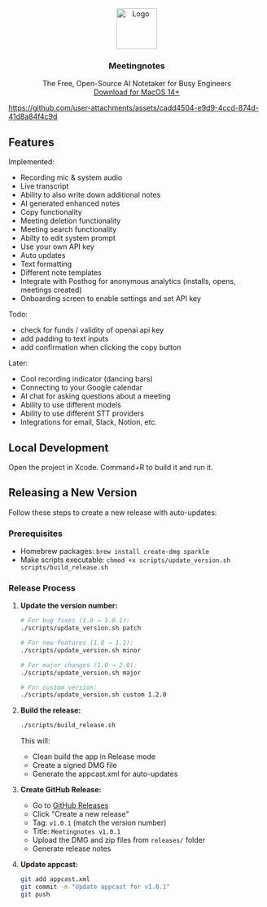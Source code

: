 <div align="center">
  <!-- REMOVE THIS IF YOU DON'T HAVE A LOGO -->
    <img src="https://github.com/user-attachments/assets/de32601b-4b15-4cfd-b839-71b135d33f61" alt="Logo" width="80" height="80">

<h3 align="center">Meetingnotes</h3>

  <p align="center">
    The Free, Open-Source AI Notetaker for Busy Engineers
    <br />
     <a href="https://github.com/owengretzinger/meetingnotes/releases/latest/download/Meetingnotes.dmg">Download for MacOS 14+</a>
  </p>
</div>

<!-- REMOVE THIS IF YOU DON'T HAVE A DEMO -->
<!-- TIP: You can alternatively directly upload a video up to 100MB by dropping it in while editing the README on GitHub. This displays a video player directly on GitHub instead of making it so that you have to click an image/link -->
https://github.com/user-attachments/assets/cadd4504-e9d9-4ccd-874d-41d8a84f4c9d

<!--
## Table of Contents

<details>
  <summary>Table of Contents</summary>
  <ol>
    <li>
      <a href="#about-the-project">About The Project</a>
      <ul>
        <li><a href="#key-features">Key Features</a></li>
      </ul>
    </li>
    <li><a href="#architecture">Architecture</a></li>
    <li>
      <a href="#getting-started">Getting Started</a>
      <ul>
        <li><a href="#prerequisites">Prerequisites</a></li>
        <li><a href="#installation">Installation</a></li>
      </ul>
    </li>
    <li><a href="#acknowledgments">Acknowledgments</a></li>
  </ol>
</details>

## About The Project

Brief description of the project.

### Key Features

- **Feature 1:** ...
- **Feature 2:** ...
- ...

## Architecture

![Architecture Diagram](https://github.com/user-attachments/assets/75adc7aa-7719-4c4f-a9bb-3ba847e12e9f)

(Insert the different technologies used in the project here — could split this into frontend, backend, etc)

(Don't explain what well-known technologies like React are)

## Getting Started

### Prerequisites

- Requirement 1
- Requirement 2
  ```sh
  installation command (if applicable)
  ```

### Installation

Instructions for cloning the repo, installing packages, configuring environment variables, etc:

1. Step 1
   ```sh
   command
   ```
2. Step 2
   ```sh
   command
   ```
3. ...

## Acknowledgments

- This README was created using [gitreadme.dev](https://gitreadme.dev) — an AI tool that looks at your entire codebase to instantly generate high-quality README files.
- (Only include unique things that you are sure should be specifically acknowledged. Don't include libraries or tools like React, Next.js, etc. Don't include services like Vercel, OpenAI, Google Cloud, JetBrains, etc. Stay on the safe side since more can be added later. Do not hallucinate.)

-->

## Features

Implemented:

- Recording mic & system audio
- Live transcript
- Ability to also write down additional notes
- AI generated enhanced notes
- Copy functionality
- Meeting deletion functionality
- Meeting search functionality
- Abilty to edit system prompt
- Use your own API key
- Auto updates
- Text formatting
- Different note templates
- Integrate with Posthog for anonymous analytics (installs, opens, meetings created)
- Onboarding screen to enable settings and set API key

Todo:

- check for funds / validity of openai api key
- add padding to text inputs
- add confirmation when clicking the copy button

Later:

- Cool recording indicator (dancing bars)
- Connecting to your Google calendar
- AI chat for asking questions about a meeting
- Ability to use different models
- Ability to use different STT providers
- Integrations for email, Slack, Notion, etc.

## Local Development

Open the project in Xcode. Command+R to build it and run it.

## Releasing a New Version

Follow these steps to create a new release with auto-updates:

### Prerequisites

- Homebrew packages: `brew install create-dmg sparkle`
- Make scripts executable: `chmod +x scripts/update_version.sh scripts/build_release.sh`

### Release Process

1. **Update the version number:**

   ```bash
   # For bug fixes (1.0 → 1.0.1):
   ./scripts/update_version.sh patch

   # For new features (1.0 → 1.1):
   ./scripts/update_version.sh minor

   # For major changes (1.0 → 2.0):
   ./scripts/update_version.sh major

   # For custom version:
   ./scripts/update_version.sh custom 1.2.0
   ```

2. **Build the release:**

   ```bash
   ./scripts/build_release.sh
   ```

   This will:

   - Clean build the app in Release mode
   - Create a signed DMG file
   - Generate the appcast.xml for auto-updates

3. **Create GitHub Release:**

   - Go to [GitHub Releases](https://github.com/owengretzinger/meetingnotes/releases)
   - Click "Create a new release"
   - Tag: `v1.0.1` (match the version number)
   - Title: `Meetingnotes v1.0.1`
   - Upload the DMG and zip files from `releases/` folder
   - Generate release notes

4. **Update appcast:**

   ```bash
   git add appcast.xml
   git commit -m "Update appcast for v1.0.1"
   git push
   ```

